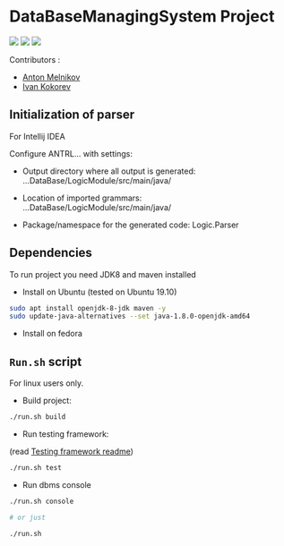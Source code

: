 # DataBaseManagingSystem Project

![](https://github.com/ZeinCube/DataBaseManagingSystem/workflows/DBMS%20workflow/badge.svg)
![](https://runkit.io/rubbaboy/byob/branches/master/ZeinCube/DataBaseManagingSystem/build_status)
![](https://runkit.io/rubbaboy/byob/branches/master/ZeinCube/DataBaseManagingSystem/test_status)

Contributors :
* [Anton Melnikov](https://github.com/hehogcode)
* [Ivan Kokorev](https://github.com/ZeinCube)

## Initialization of parser
For Intellij IDEA

Configure ANTRL... with settings:

- Output directory where all output is generated: ...DataBase/LogicModule/src/main/java/

- Location of imported grammars: ...DataBase/LogicModule/src/main/java/
- Package/namespace for the generated code: Logic.Parser

## Dependencies
To run project you need JDK8 and maven installed

- Install on Ubuntu (tested on Ubuntu 19.10)
```bash
sudo apt install openjdk-8-jdk maven -y
sudo update-java-alternatives --set java-1.8.0-openjdk-amd64
```
    
- Install on fedora

## ```Run.sh``` script
For linux users only.

- Build project:
```bash
./run.sh build
```

- Run testing framework:

(read [Testing framework readme](TestModule/README.md))
```bash
./run.sh test
```

- Run dbms console
```bash
./run.sh console

# or just

./run.sh
```